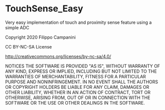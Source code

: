 # TouchSense_Easy
Very easy implementation of touch and proximity sense feature using a simple ADC

Copyright 2020 Filippo Campanini

CC BY-NC-SA License

http://creativecommons.org/licenses/by-nc-sa/4.0/

NOTICES
THE SOFTWARE IS PROVIDED "AS IS", WITHOUT WARRANTY OF ANY KIND, EXPRESS OR IMPLIED, 
INCLUDING BUT NOT LIMITED TO THE WARRANTIES OF MERCHANTABILITY, FITNESS FOR A PARTICULAR PURPOSE AND NONINFRINGEMENT. 
IN NO EVENT SHALL THE AUTHORS OR COPYRIGHT HOLDERS BE LIABLE FOR ANY CLAIM, DAMAGES OR OTHER LIABILITY, 
WHETHER IN AN ACTION OF CONTRACT, TORT OR OTHERWISE, ARISING FROM, 
OUT OF OR IN CONNECTION WITH THE SOFTWARE OR THE USE OR OTHER DEALINGS IN THE SOFTWARE.
